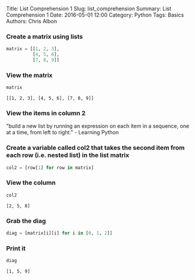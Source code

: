 Title: List Comprehension 1
Slug: list_comprehension
Summary: List Comprehension 1
Date: 2016-05-01 12:00
Category: Python
Tags: Basics
Authors: Chris Albon



### Create a matrix using lists


```python
matrix = [[1, 2, 3],
          [4, 5, 6],
          [7, 8, 9]]
```

### View the matrix


```python
matrix
```




    [[1, 2, 3], [4, 5, 6], [7, 8, 9]]



### View the items in column 2

"build a new list by running an expression on each item in a sequence, one at a time, from left to right." - Learning Python

### Create a variable called col2 that takes the second item from each row (i.e. nested list) in the list matrix


```python
col2 = [row[1] for row in matrix]
```

### View the column


```python
col2
```




    [2, 5, 8]



### Grab the diag


```python
diag = [matrix[i][i] for i in [0, 1, 2]]
```

### Print it


```python
diag
```




    [1, 5, 9]


